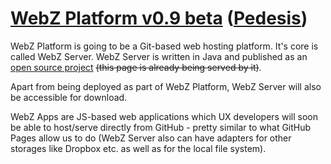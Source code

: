# [WebZ Platform v0.9 beta](http://ww.webz.bz/) ([Pedesis](https://www.pinterest.com/teremterem/pedesis-from-ancient-greek-a-leaping/))

WebZ Platform is going to be a Git-based web hosting platform. It's core is called WebZ Server. WebZ
Server is written in Java and published as an [open source project](https://github.com/terems-org/webz-server)
~~(this page is already being served by it)~~.

Apart from being deployed as part of WebZ Platform, WebZ Server will also be accessible for download.

WebZ Apps are JS-based web applications which UX developers will soon be able to host/serve directly
from GitHub - pretty similar to what GitHub Pages allow us to do (WebZ Server also can have adapters
for other storages like Dropbox etc. as well as for the local file system).
